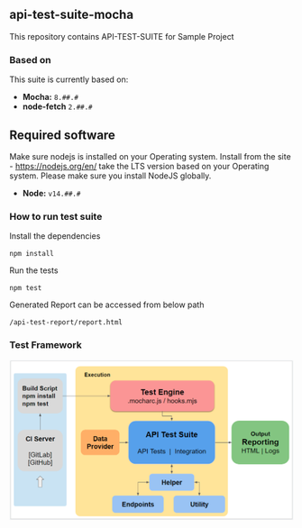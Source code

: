 ## api-test-suite-mocha

This repository contains API-TEST-SUITE for Sample Project

### Based on

This suite is currently based on:
- **Mocha:** `8.##.#`
- **node-fetch** `2.##.#`

## Required software

Make sure nodejs is installed on your Operating system.
Install from the site - https://nodejs.org/en/  take the LTS version based on your Operating system. Please make sure you install NodeJS globally.
- **Node:** `v14.##.#`

### How to run test suite

Install the dependencies 
```
npm install
```

Run the tests
```
npm test
```

Generated Report can be accessed from below path
```
/api-test-report/report.html
```

### Test Framework

<p align="center">
    <a href="https://github.com/himanshujane/api-test-suite-mocha/blob/main/docs/apiTestFramework.png">
        <img alt="API-TEST-SUITE" src="https://github.com/himanshujane/api-test-suite-mocha/blob/main/docs/apiTestFramework.png" width="546">
    </a>
</p>